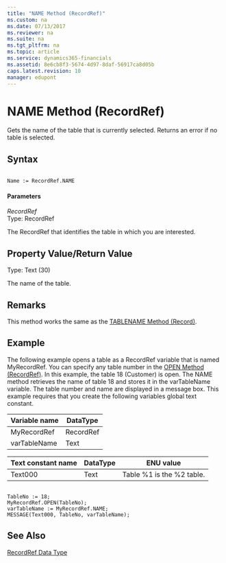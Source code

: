 ```yaml
---
title: "NAME Method (RecordRef)"
ms.custom: na
ms.date: 07/13/2017
ms.reviewer: na
ms.suite: na
ms.tgt_pltfrm: na
ms.topic: article
ms.service: dynamics365-financials
ms.assetid: 8e6cb8f3-5674-4d97-8daf-56917ca8d05b
caps.latest.revision: 10
manager: edupont
---
```


 

# NAME Method (RecordRef)
Gets the name of the table that is currently selected. Returns an error if no table is selected.  
  
## Syntax  
  
```  
  
Name := RecordRef.NAME  
```  
  
#### Parameters  
 *RecordRef*  
 Type: RecordRef  
  
 The RecordRef that identifies the table in which you are interested.  
  
## Property Value/Return Value  
 Type: Text \(30\)  
  
 The name of the table.  
  
## Remarks  
 This method works the same as the [TABLENAME Method \(Record\)](devenv-TABLENAME-Method-Record.md).  
  
## Example  
 The following example opens a table as a RecordRef variable that is named MyRecordRef. You can specify any table number in the [OPEN Method \(RecordRef\)](devenv-OPEN-Method-RecordRef.md). In this example, the table 18 \(Customer\) is open. The NAME method retrieves the name of table 18 and stores it in the varTableName variable. The table number and name are displayed in a message box. This example requires that you create the following variables global text constant.  
  
|Variable name|DataType|  
|-------------------|--------------|  
|MyRecordRef|RecordRef|  
|varTableName|Text|  
  
|Text constant name|DataType|ENU value|  
|------------------------|--------------|---------------|  
|Text000|Text|Table %1 is the %2 table.|  
  
```  
  
TableNo := 18;  
MyRecordRef.OPEN(TableNo);  
varTableName := MyRecordRef.NAME;  
MESSAGE(Text000, TableNo, varTableName);  
```  
  
## See Also  
 [RecordRef Data Type](../datatypes/devenv-RecordRef-Data-Type.md)